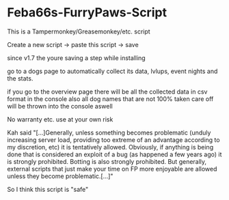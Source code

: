 # Feba66s-FurryPaws-Script

This is a Tampermonkey/Greasemonkey/etc. script

Create a new script -> paste this script -> save

since v1.7 the youre saving a step while installing

go to a dogs page to automatically collect its data, lvlups, event nights and the stats.

if you go to the overview page there will be all the collected data in csv format in the console
also all dog names that are not 100% taken care off will be thrown into the console aswell

No warranty etc. use at your own risk


Kah said "[...]Generally, unless something becomes problematic (unduly increasing server load, providing too extreme of an advantage according to my discretion, etc) it is tentatively allowed. Obviously, if anything is being done that is considered an exploit of a bug (as happened a few years ago) it is strongly prohibited. Botting is also strongly prohibited. But generally, external scripts that just make your time on FP more enjoyable are allowed unless they become problematic.[...]"

So I think this script is "safe"
